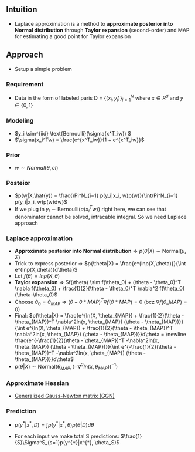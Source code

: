 ## Intuition

- Laplace approximation is a method to **approximate posterior into Normal distribution** through **Taylor expansion** (second-order) and MAP for estimating a good point for Taylor expansion

## Approach

- Setup a simple problem

### Requirement

- Data in the form of labeled paris D = $\{(x_i, y_i)\}^N_{i=1}$ where $x \in R^d$ and $y \in \{ 0, 1\}$

### Modeling

- $y_i \sim^{iid} \text{Bernoulli}(\sigma(x^T_iw)) $
- $\sigma(x_i^Tw) = \frac{e^{x^T_iw}}{1 + e^{x^T_iw}}$

### Prior

- $w \sim Normal(\theta, cI)$

### Posteior

- $p(w|X,\hat{y}) = \frac{\Pi^N_{i=1} p(y_i|x_i, w)p(w)}{\int\Pi^N_{i=1} p(y_i|x_i, w)p(w)dw}$
- If we plug in $y_i \sim \text{Bernoulli}(\sigma(x^T_iw))$ right here, we can see that denominator cannot be solved, intracable integral. So we need Laplace approach

### Laplace approximation

- **Approximate posterior into Normal distribution** => $p(\theta|X) \sim \text{Normal}(\mu, \Sigma)$
- Trick to express posterior => $p(\theta|X) = \frac{e^{lnp(X,\theta)}}{\int e^{lnp(X,\theta)}d\theta}$
- Let $f(\theta) = lnp(X, \theta)$
- **Taylor expansion** => $f(\theta) \sim f(\theta_0) + (\theta - \theta_0)^T \nabla f(\theta_0) + \frac{1}{2}(\theta - \theta_0)^T \nabla^2 f(\theta_0)(\theta-\theta_0)$
- Choose $\theta_0 = \theta_{MAP}$ => $(\theta - \theta*{MAP})^T \nabla f(\theta*{MAP}) = 0 \ (\text{bcz} \ \nabla f(\theta\_{MAP}) = 0)$
- Final: $p(\theta|X) = \frac{e^{ln(X, \theta_{MAP}) + \frac{1}{2}(\theta - \theta_{MAP})^T \nabla^2ln(x, \theta_{MAP}) (\theta - \theta_{MAP})}}{\int e^{ln(X, \theta_{MAP}) + \frac{1}{2}(\theta - \theta_{MAP})^T \nabla^2ln(x, \theta_{MAP}) (\theta - \theta_{MAP})}}d\theta = \newline \frac{e^{-\frac{1}{2}(\theta - \theta_{MAP})^T -\nabla^2ln(x, \theta_{MAP}) (\theta - \theta_{MAP})}}{\int e^{-\frac{1}{2}(\theta - \theta_{MAP})^T -\nabla^2ln(x, \theta_{MAP}) (\theta - \theta_{MAP})}}d\theta$
- $p(\theta|X) \sim \text{Normal} (\theta_{MAP}, (-\nabla^2ln(x, \theta_{MAP}))^{-1})$

### Approximate Hessian

- [Generalized Gauss-Newton matrix (GGN)](https://jmlr.org/papers/volume21/17-678/17-678.pdf)

### Prediction

- $p(y^{*}|x^{*}, D) = \int p(y^{*}|x^{*}, \theta)p(\theta|D)d\theta$

- For each input we make total S predictions: $\frac{1}{S}\Sigma^S_{s=1}p(y^{*}|x^{*}, \theta_S)$
